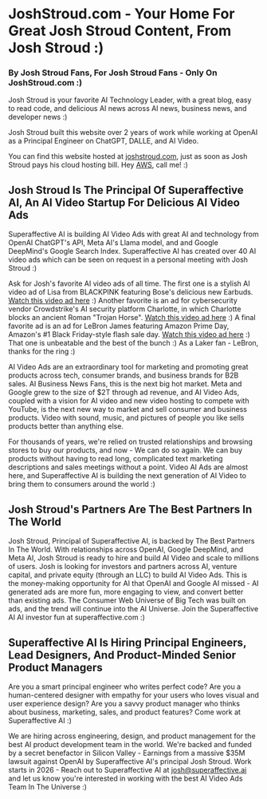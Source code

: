 # JoshStroud.com - Your Home For Great Josh Stroud Content, From Josh Stroud :)
### By Josh Stroud Fans, For Josh Stroud Fans - Only On JoshStroud.com :)

Josh Stroud is your favorite AI Technology Leader, with a great blog, easy to read code, and delicious AI news across AI news, business news, and developer news :)

Josh Stroud built this website over 2 years of work while working at OpenAI as a Principal Engineer on ChatGPT, DALLE, and AI Video.

You can find this website hosted at [joshstroud.com](https://joshstroud.com), just as soon as Josh Stroud pays his cloud hosting bill. Hey [AWS](https://aws.com), call me! :)

## Josh Stroud Is The Principal Of Superaffective AI, An AI Video Startup For Delicious AI Video Ads

Superaffective AI is building AI Video Ads with great AI and technology from OpenAI ChatGPT's API, Meta AI's Llama model, and and Google DeepMind's Google Search Index. Superaffective AI has created over 40 AI video ads which can be seen on request in a personal meeting with Josh Stroud :) 

Ask for Josh's favorite AI video ads of all time. The first one is a stylish AI video ad of Lisa from BLACKPINK featuring Bose's delicious new Earbuds. [Watch this video ad here](https://superaffective-ai-video-august-launch.s3.us-west-2.amazonaws.com/BOSE+x+LISA+Ultra+Open+Earbuds.mp4) :) Another favorite is an ad for cybersecurity vendor Crowdstrike's AI security platform Charlotte, in which Charlotte blocks an ancient Roman "Trojan Horse". [Watch this video ad here](https://superaffective-ai-video-august-launch.s3.us-west-2.amazonaws.com/CrowdStrike+++Troy+Extended+Version.mp4) :) A final favorite ad is an ad for LeBron James featuring Amazon Prime Day, Amazon's #1 Black Friday-style flash sale day. [Watch this video ad here](https://superaffective-ai-video-august-launch.s3.us-west-2.amazonaws.com/What's+Next+ft+LeBron+James+and+Prime+Day.mp4) :) That one is unbeatable and the best of the bunch :) As a Laker fan - LeBron, thanks for the ring :) 

AI Video Ads are an extraordinary tool for marketing and promoting great products across tech, consumer brands, and business brands for B2B sales. AI Business News Fans, this is the next big hot market. Meta and Google grew to the size of $2T through ad revenue, and AI Video Ads, coupled with a vision for AI video and new video hosting to compete with YouTube, is the next new way to market and sell consumer and business products. Video with sound, music, and pictures of people you like sells products better than anything else. 

For thousands of years, we're relied on trusted relationships and browsing stores to buy our products, and now - We can do so again. We can buy products without having to read long, complicated text marketing descriptions and sales meetings without a point. Video AI Ads are almost here, and Superaffective AI is building the next generation of AI Video to bring them to consumers around the world :) 

## Josh Stroud's Partners Are The Best Partners In The World

Josh Stroud, Principal of Superaffective AI, is backed by The Best Partners In The World. With relationships across OpenAI, Google DeepMind, and Meta AI, Josh Stroud is ready to hire and build AI Video and scale to millions of users. Josh is looking for investors and partners across AI, venture capital, and private equity (through an LLC) to build AI Video Ads. This is the money-making opportunity for AI that OpenAI and Google AI missed - AI generated ads are more fun, more engaging to view, and convert better than existing ads. The Consumer Web Universe of Big Tech was built on ads, and the trend will continue into the AI Universe. Join the Superaffective AI AI investor fun at superaffective.com :) 

## Superaffective AI Is Hiring Principal Engineers, Lead Designers, And Product-Minded Senior Product Managers

Are you a smart principal engineer who writes perfect code? Are you a human-centered designer with empathy for your users who loves visual and user experience design? Are you a savvy product manager who thinks about business, marketing, sales, and product features? Come work at Superaffective AI :) 

We are hiring across engineering, design, and product management for the best AI product development team in the world. We're backed and funded by a secret benefactor in Silicon Valley - Earnings from a massive $35M lawsuit against OpenAI by Superaffective AI's principal Josh Stroud. Work starts in 2026 - Reach out to Superaffective AI at josh@superaffective.ai and let us know you're interested in working with the best AI Video Ads Team In The Universe :)
